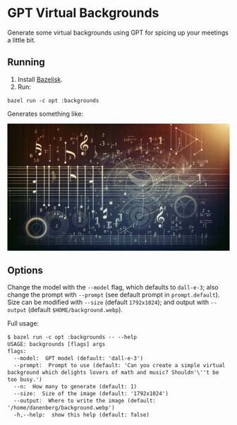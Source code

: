 # GPT Virtual Backgrounds

Generate some virtual backgrounds using GPT for spicing up your meetings a
little bit.

## Running

  1. Install [Bazelisk](https://github.com/bazelbuild/bazelisk).
  2. Run:

```
bazel run -c opt :backgrounds
```

Generates something like:

![Example background](./background.webp)

## Options

Change the model with the `--model` flag, which defaults to `dall-e-3`; also
change the prompt with `--prompt` (see default prompt in `prompt.default`). Size
can be modified with `--size` (default `1792x1024`); and output with `--output`
(default `$HOME/background.webp`).

Full usage:

```
$ bazel run -c opt :backgrounds -- --help
USAGE: backgrounds [flags] args
flags:
  --model:  GPT model (default: 'dall-e-3')
  --prompt:  Prompt to use (default: 'Can you create a simple virtual background which delights lovers of math and music? Shouldn'\''t be too busy.')
  --n:  How many to generate (default: 1)
  --size:  Size of the image (default: '1792x1024')
  --output:  Where to write the image (default: '/home/danenberg/background.webp')
  -h,--help:  show this help (default: false)
```
